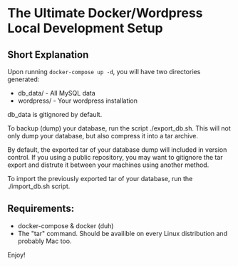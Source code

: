 # The Ultimate Docker/Wordpress Local Development Setup

## Short Explanation

Upon running `docker-compose up -d`, you will have two directories generated:

- db_data/ - All MySQL data
- wordpress/ - Your wordpress installation

db_data is gitignored by default.

To backup (dump) your database, run the script ./export_db.sh. This will not only dump your database, but also compress it into a tar archive.

By default, the exported tar of your database dump will included in version control. If you using a public repository, you may want to gitignore the tar export and distrute it between your machines using another method.

To import the previously exported tar of your database, run the ./import_db.sh script.

## Requirements:

- docker-compose & docker (duh)
- The "tar" command. Should be availible on every Linux distribution and probably Mac too.

Enjoy!
